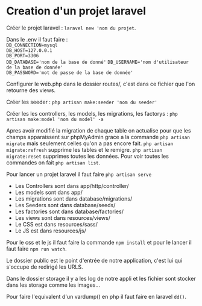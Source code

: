 # Creation d'un projet laravel

Créer le projet laravel : `laravel new 'nom du projet`.

Dans le .env il faut faire :   
`DB_CONNECTION=mysql `   
`DB_HOST=127.0.0.1`  
`DB_PORT=3306`  
`DB_DATABASE='nom de la base de donné'`
`DB_USERNAME='nom d'utilisateur de la base de donnée'`  
`DB_PASSWORD='mot de passe de la base de donnée'`

Configurer le web.php dans le dossier routes/, c'est dans ce fichier que l'on retourne des views.

Créer les seeder : 
`php artisan make:seeder 'nom du seeder'`

Créer les les controllers, les models, les migrations, les factorys :
`php artisan make:model 'nom du model' -a`  

Apres avoir modifié la migration de chaque table on actualise pour que les champs apparaissent sur phpMyAdmin grace a la commande `php artisan migrate` mais seulement celles qu'on a pas encore fait.
`php artisan migrate:refresh` supprime les tables et le remigre.
`php artisan migrate:reset` supprimes toutes les données.
Pour voir toutes les commandes on fait `php artisan list`.

Pour lancer un projet laravel il faut faire `php artisan serve`

* Les Controllers sont dans app/http/controller/
* Les models sont dans app/
* Les migrations sont dans database/migrations/
* Les Seeders sont dans database/seeds/
* Les factories sont dans database/factories/
* Les views sont dans resources/views/
* Le CSS est dans resources/sass/
* Le JS est dans resources/js/

Pour le css et le js il faut faire la commande `npm install` et pour le lancer il faut faire `npm run watch`.

Le dossier public est le point d'entrée de notre application, c'est lui qui s'occupe de redirigé les URLS.

Dans le dossier storage il y a les log de notre appli et les fichier sont stocker dans les storage comme les images...   

Pour faire l'equivalent d'un vardump() en php il faut faire en laravel `dd()`.
